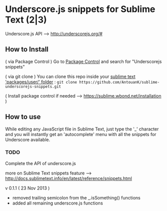 # Underscore.js snippets for Sublime Text (2|3)

Underscore.js API --> http://underscorejs.org/#

## How to Install

( via Package Control )
Go to [Package Control](http://wbond.net/sublime_packages/package_control) and search for "Underscorejs snippets"

( via git clone )
You can clone this repo inside your [sublime text 'packages/user/' folder](http://docs.sublimetext.info/en/sublime-text-3/basic_concepts.html#the-packages-directory) :
`git clone https://github.com/AntouanK/sublime-underscorejs-snippets.git`

( Install package control if needed --> https://sublime.wbond.net/installation )

## How to use

While editing any JavaScript file in Sublime Text, just type the '_' character and you will instantly get an 'autocomplete' menu with all the snippets for Underscore available.

### TODO
Complete the API of underscore.js


more on Sublime Text snippets feature --> http://docs.sublimetext.info/en/latest/reference/snippets.html


v 0.1.1 ( 23 Nov 2013 )
- removed trailing semicolon from the _.isSomething() functions
- added all remaining underscore.js functions
